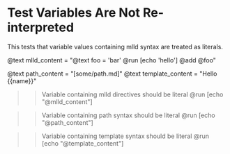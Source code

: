 # Test Variables Are Not Re-interpreted

This tests that variable values containing mlld syntax are treated as literals.

@text mlld_content = "@text foo = 'bar'
@run [echo 'hello']
@add @foo"

@text path_content = "[some/path.md]"
@text template_content = "Hello {{name}}"

>> Variable containing mlld directives should be literal
@run [echo "@mlld_content"]

>> Variable containing path syntax should be literal
@run [echo "@path_content"]

>> Variable containing template syntax should be literal
@run [echo "@template_content"]